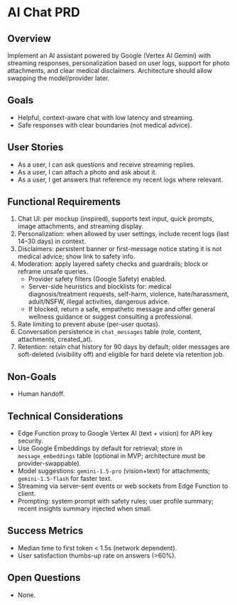 # AI Chat PRD

## Overview
Implement an AI assistant powered by Google (Vertex AI Gemini) with streaming responses, personalization based on user logs, support for photo attachments, and clear medical disclaimers. Architecture should allow swapping the model/provider later.

## Goals
- Helpful, context-aware chat with low latency and streaming.
- Safe responses with clear boundaries (not medical advice).

## User Stories
- As a user, I can ask questions and receive streaming replies.
- As a user, I can attach a photo and ask about it.
- As a user, I get answers that reference my recent logs where relevant.

## Functional Requirements
1. Chat UI: per mockup (inspired), supports text input, quick prompts, image attachments, and streaming display.
2. Personalization: when allowed by user settings, include recent logs (last 14–30 days) in context.
3. Disclaimers: persistent banner or first-message notice stating it is not medical advice; show link to safety info.
4. Moderation: apply layered safety checks and guardrails; block or reframe unsafe queries.
   - Provider safety filters (Google Safety) enabled.
   - Server-side heuristics and blocklists for: medical diagnosis/treatment requests, self-harm, violence, hate/harassment, adult/NSFW, illegal activities, dangerous advice.
   - If blocked, return a safe, empathetic message and offer general wellness guidance or suggest consulting a professional.
5. Rate limiting to prevent abuse (per-user quotas).
6. Conversation persistence in `chat_messages` table (role, content, attachments, created_at).
7. Retention: retain chat history for 90 days by default; older messages are soft-deleted (visibility off) and eligible for hard delete via retention job.

## Non-Goals
- Human handoff.

## Technical Considerations
- Edge Function proxy to Google Vertex AI (text + vision) for API key security.
- Use Google Embeddings by default for retrieval; store in `message_embeddings` table (optional in MVP; architecture must be provider-swappable).
- Model suggestions: `gemini-1.5-pro` (vision+text) for attachments; `gemini-1.5-flash` for faster text.
- Streaming via server-sent events or web sockets from Edge Function to client.
- Prompting: system prompt with safety rules; user profile summary; recent insights summary injected when small.

## Success Metrics
- Median time to first token < 1.5s (network dependent).
- User satisfaction thumbs-up rate on answers (>60%).

## Open Questions
- None.
